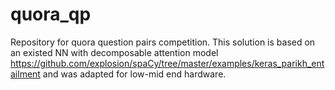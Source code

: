 # quora_qp
Repository for quora question pairs competition. This solution is based on an existed NN with decomposable attention model https://github.com/explosion/spaCy/tree/master/examples/keras_parikh_entailment and was adapted for low-mid end hardware.
